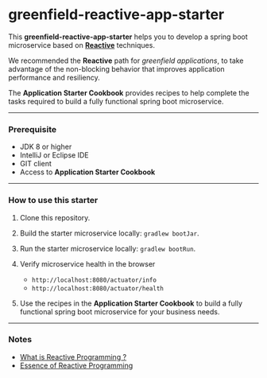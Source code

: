 # **greenfield-reactive-app-starter**


This **greenfield-reactive-app-starter** helps you to develop a spring boot microservice based on [**Reactive**](https://blog.redelastic.com/what-is-reactive-programming-bc9fa7f4a7fc#reactive) techniques.

We recommended the **Reactive** path for _greenfield applications_, to take advantage of the non-blocking behavior that improves application performance and resiliency.

The **Application Starter Cookbook** provides recipes to help complete the tasks required to build a fully functional spring boot microservice.

---
### Prerequisite

- JDK 8 or higher
- IntelliJ or Eclipse IDE
- GIT client
- Access to **Application Starter Cookbook**

---

### How to use this starter

1. Clone this repository.

1. Build the starter microservice locally: `gradlew bootJar`.
  
1. Run the starter microservice locally: `gradlew bootRun`.

1. Verify microservice health in the browser
   - `http://localhost:8080/actuator/info`
   - `http://localhost:8080/actuator/health`
 
1. Use the recipes in the  **Application Starter Cookbook** to build a fully functional spring boot microservice for your business needs.

---

### Notes
- [What is Reactive Programming ?](https://blog.redelastic.com/what-is-reactive-programming-bc9fa7f4a7fc)
- [Essence of Reactive Programming](https://www.scnsoft.com/blog/java-reactive-programming)
